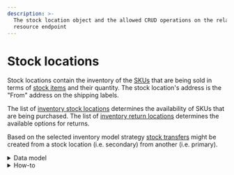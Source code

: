 ```yaml
---
description: >-
  The stock location object and the allowed CRUD operations on the related
  resource endpoint
---
```


# Stock locations

Stock locations contain the inventory of the [SKUs](../skus/) that are being sold in terms of [stock items](../stock\_items/) and their quantity. The stock location's address is the "From" address on the shipping labels.

The list of [inventory stock locations](../inventory\_stock\_locations/) determines the availability of SKUs that are being purchased. The list of [inventory return locations](../inventory\_return\_locations/) determines the available options for returns.

Based on the selected inventory model strategy [stock transfers](../stock\_transfers/) might be created from a stock location (i.e. secondary) from another (i.e. primary).

<details>

<summary>Data model</summary>

Check the related [ER diagram](https://commercelayer.io/docs/data-model/stock-locations) and explore the flowchart that illustrates how the stock location resource relates to the other API entities.

</details>

<details>

<summary>How-to</summary>

Check the related [guide](https://docs.commercelayer.io/developers/v/how-tos/inventory-model-strategies) to learn more about the available inventory model strategies, how they work, and how stock locations are involved in the process.

</details>
